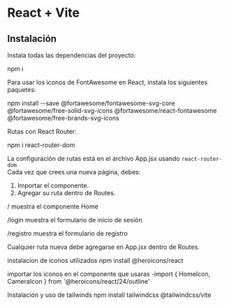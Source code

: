 # React + Vite

## Instalación

Instala todas las dependencias del proyecto:

npm i


Para usar los iconos de FontAwesome en React, instala los siguientes paquetes:

npm install --save @fortawesome/fontawesome-svg-core @fortawesome/free-solid-svg-icons @fortawesome/react-fontawesome @fortawesome/free-brands-svg-icons


Rutas con React Router:

npm i react-router-dom

La configuración de rutas está en el archivo App.jsx usando `react-router-dom`  
Cada vez que crees una nueva página, debes:

1. Importar el componente.
2. Agregar su ruta dentro de Routes.

/ muestra el componente Home

/login muestra el formulario de inicio de sesión

/registro muestra el formulario de registro

Cualquier ruta nueva debe agregarse en App.jsx dentro de Routes.


instalacion de iconos utilizados
npm install @heroicons/react

importar los iconos en el componente que usaras
-import { HomeIcon, CameraIcon } from '@heroicons/react/24/outline'


Instalación y uso de tailwinds 
npm install tailwindcss @tailwindcss/vite


